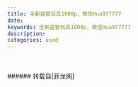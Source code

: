 ```yaml
---
title: 全新益智玩具1000p，微信Hua977777
date: 
keywords: 全新益智玩具1000p，微信Hua977777
description: 
categories: used
---
```

<td class="t_f" id="postmessage_3078103">

<br/>
<img alt="" border="0" class="zoom" data-cf-modified-272f55e99c5d21757e71fb63-="" file="http://www.flw.ph/data/appbyme/upload/image/201902/20/CAZOlOGU2HwV.jpg" id="aimg_dJ6pz" lazyloadthumb="1" onclick="" onmouseover="" src="http://www.flw.ph/data/appbyme/upload/image/201902/20/CAZOlOGU2HwV.jpg"/><br/>
<br/>
</td>
###### 转载自[菲龙网]
